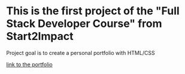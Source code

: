 # This is the first project of the "Full Stack Developer Course" from Start2Impact

Project goal is to create a personal portfolio with HTML/CSS

[link to the portfolio](https://davidelng.github.io/)
